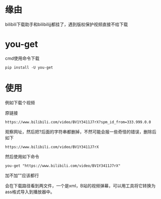 # 缘由
bilibili下载助手和bilibilijj都挂了，遇到版权保护视频直接不给下载

# you-get
cmd使用命令下载
```
pip install -U you-get
```
# 使用
例如下载个视频

原链接
```
https://www.bilibili.com/video/BV1Y3411J7rX?spm_id_from=333.999.0.0
```
观察网址，然后把?后面的字符串都删掉，不然可能会报一些奇怪的错误，删除后如下
```
https://www.bilibili.com/video/BV1Y3411J7rX
```
然后使用如下命令
```
you-get "https://www.bilibili.com/video/BV1Y3411J7rX"
```
加不加""应该都行

会在下载路径看到两文件，一个是xml，B站的视频弹幕，可以用工具将它转换为ass格式导入到播放器中。
